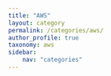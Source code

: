 ```yaml
---
title: "AWS"
layout: category
permalink: /categories/aws/
author_profile: true
taxonomy: aws
sidebar:
    nav: "categories"
---
```

